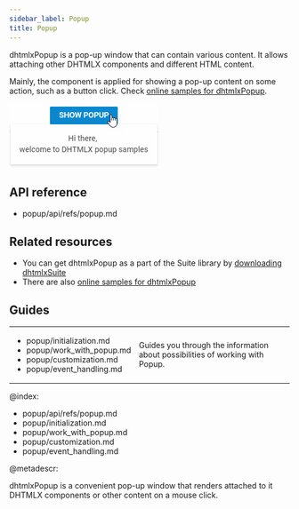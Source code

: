 ```yaml
---
sidebar_label: Popup
title: Popup
---          
```


dhtmlxPopup is a pop-up window that can contain various content. It allows attaching other DHTMLX components and different HTML content. 

Mainly, the component is applied for showing a pop-up content on some action, such as a button click. Check [online samples for dhtmlxPopup](https://docs.dhtmlx.com/suite/samples/popup/).

![](../assets/popup/popup_front.png)

## API reference

- popup/api/refs/popup.md

## Related resources

- You can get dhtmlxPopup as a part of the Suite library by [downloading dhtmlxSuite](https://dhtmlx.com/docs/products/dhtmlxSuite/download.shtml)          
- There are also [online samples for dhtmlxPopup](https://docs.dhtmlx.com/suite/samples/popup/) 

## Guides

<table class='guide-table'>
	<tbody>
	<tr>
		<td id="data" class='topics'>
		    <ul id="data_sublist" >
                    <li>popup/initialization.md</li>
                    <li>popup/work_with_popup.md</li>                   
                    <li>popup/customization.md</li>
                    <li>popup/event_handling.md</li>
            </ul>
        </td>
        <td class='topic_description'>Guides you through the information about possibilities of working with Popup.</td>
    </tr>
   	</tbody>
</table>

@index:
- popup/api/refs/popup.md
- popup/initialization.md
- popup/work_with_popup.md
- popup/customization.md
- popup/event_handling.md

@metadescr:

dhtmlxPopup is a convenient pop-up window that renders attached to it DHTMLX components or other content on a mouse click.  

